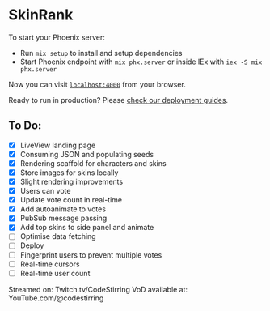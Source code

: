 # SkinRank

To start your Phoenix server:

- Run `mix setup` to install and setup dependencies
- Start Phoenix endpoint with `mix phx.server` or inside IEx with `iex -S mix phx.server`

Now you can visit [`localhost:4000`](http://localhost:4000) from your browser.

Ready to run in production? Please [check our deployment guides](https://hexdocs.pm/phoenix/deployment.html).

## To Do:

- [x] LiveView landing page
- [x] Consuming JSON and populating seeds
- [x] Rendering scaffold for characters and skins
- [x] Store images for skins locally
- [x] Slight rendering improvements
- [x] Users can vote
- [x] Update vote count in real-time
- [x] Add autoanimate to votes
- [x] PubSub message passing
- [x] Add top skins to side panel and animate
- [ ] Optimise data fetching
- [ ] Deploy
- [ ] Fingerprint users to prevent multiple votes
- [ ] Real-time cursors
- [ ] Real-time user count

Streamed on: Twitch.tv/CodeStirring
VoD available at: YouTube.com/@codestirring
